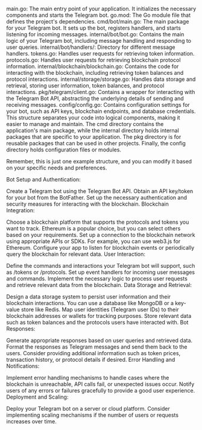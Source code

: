 main.go: The main entry point of your application. It initializes the necessary components and starts the Telegram bot.
go.mod: The Go module file that defines the project's dependencies.
cmd/bot/main.go: The main package for your Telegram bot. It sets up the bot, registers handlers, and starts listening
for incoming messages.
internal/bot/bot.go: Contains the main logic of your Telegram bot, including message handling and responding to user
queries.
internal/bot/handlers/: Directory for different message handlers.
tokens.go: Handles user requests for retrieving token information.
protocols.go: Handles user requests for retrieving blockchain protocol information.
internal/blockchain/blockchain.go: Contains the code for interacting with the blockchain, including retrieving token
balances and protocol interactions.
internal/storage/storage.go: Handles data storage and retrieval, storing user information, token balances, and protocol
interactions.
pkg/telegram/client.go: Contains a wrapper for interacting with the Telegram Bot API, abstracting the underlying details
of sending and receiving messages.
config/config.go: Contains configuration settings for your bot, such as API keys, blockchain endpoints, and database
credentials.
This structure separates your code into logical components, making it easier to manage and maintain. The cmd directory
contains the application's main package, while the internal directory holds internal packages that are specific to your
application. The pkg directory is for reusable packages that can be used in other projects. Finally, the config
directory holds configuration files or modules.

Remember, this is just one example structure, and you can modify it based on your specific needs and preferences.

Bot Setup and Authentication:

Create a Telegram bot using the Telegram Bot API.
Obtain an API key/token for your bot from the BotFather.
Set up the necessary authentication and security measures for interacting with the blockchain.
Blockchain Integration:

Choose a blockchain platform that supports the protocols and tokens you want to track. Ethereum is a popular choice, but
you can select others based on your requirements.
Set up a connection to the blockchain network using appropriate APIs or SDKs. For example, you can use web3.js for
Ethereum.
Configure your app to listen for blockchain events or periodically query the blockchain for relevant data.
User Interaction:

Define the commands and interactions your Telegram bot will support, such as /tokens or /protocols.
Set up event handlers for incoming user messages and commands.
Implement the necessary logic to process user requests and retrieve relevant data from the blockchain.
Data Storage and Retrieval:

Design a data storage system to persist user information and their blockchain interactions. You can use a database like
MongoDB or a key-value store like Redis.
Map user identities (Telegram user IDs) to their blockchain addresses or wallets for tracking purposes.
Store relevant data such as token balances and the protocols users have interacted with.
Bot Responses:

Generate appropriate responses based on user queries and retrieved data.
Format the responses as Telegram messages and send them back to the users.
Consider providing additional information such as token prices, transaction history, or protocol details if desired.
Error Handling and Notifications:

Implement error handling mechanisms to handle cases where the blockchain is unreachable, API calls fail, or unexpected
issues occur.
Notify users of any errors or failures gracefully to provide a good user experience.
Deployment and Scaling:

Deploy your Telegram bot on a server or cloud platform.
Consider implementing scaling mechanisms if the number of users or requests increases over time.